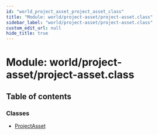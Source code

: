 ```yaml
---
id: "world_project_asset_project_asset_class"
title: "Module: world/project-asset/project-asset.class"
sidebar_label: "world/project-asset/project-asset.class"
custom_edit_url: null
hide_title: true
---
```


# Module: world/project-asset/project-asset.class

## Table of contents

### Classes

- [ProjectAsset](../classes/world_project_asset_project_asset_class.projectasset.md)
